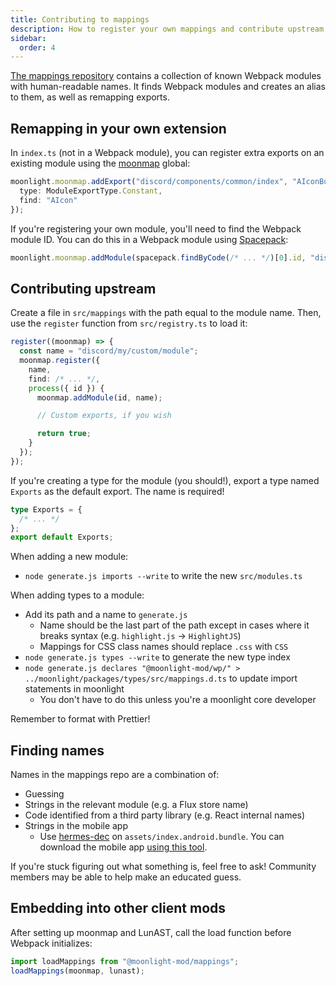 ```yaml
---
title: Contributing to mappings
description: How to register your own mappings and contribute upstream
sidebar:
  order: 4
---
```


[The mappings repository](https://github.com/moonlight-mod/mappings) contains a collection of known Webpack modules with human-readable names. It finds Webpack modules and creates an alias to them, as well as remapping exports.

## Remapping in your own extension

In `index.ts` (not in a Webpack module), you can register extra exports on an existing module using the [moonmap](https://github.com/moonlight-mod/moonmap) global:

```ts
moonlight.moonmap.addExport("discord/components/common/index", "AIconButRenamed", {
  type: ModuleExportType.Constant,
  find: "AIcon"
});
```

If you're registering your own module, you'll need to find the Webpack module ID. You can do this in a Webpack module using [Spacepack](/ext-dev/api#spacepack):

```ts
moonlight.moonmap.addModule(spacepack.findByCode(/* ... */)[0].id, "discord/my/custom/module");
```

## Contributing upstream

Create a file in `src/mappings` with the path equal to the module name. Then, use the `register` function from `src/registry.ts` to load it:

```ts
register((moonmap) => {
  const name = "discord/my/custom/module";
  moonmap.register({
    name,
    find: /* ... */,
    process({ id }) {
      moonmap.addModule(id, name);

      // Custom exports, if you wish

      return true;
    }
  });
});
```

If you're creating a type for the module (you should!), export a type named `Exports` as the default export. The name is required!

```ts
type Exports = {
  /* ... */
};
export default Exports;
```

When adding a new module:

- `node generate.js imports --write` to write the new `src/modules.ts`

When adding types to a module:

- Add its path and a name to `generate.js`
  - Name should be the last part of the path except in cases where it breaks syntax (e.g. `highlight.js` -> `HighlightJS`)
  - Mappings for CSS class names should replace `.css` with `CSS`
- `node generate.js types --write` to generate the new type index
- `node generate.js declares "@moonlight-mod/wp/" > ../moonlight/packages/types/src/mappings.d.ts` to update import statements in moonlight
  - You don't have to do this unless you're a moonlight core developer

Remember to format with Prettier!

## Finding names

Names in the mappings repo are a combination of:

- Guessing
- Strings in the relevant module (e.g. a Flux store name)
- Code identified from a third party library (e.g. React internal names)
- Strings in the mobile app
  - Use [hermes-dec](https://github.com/P1sec/hermes-dec) on `assets/index.android.bundle`. You can download the mobile app [using this tool](https://switchboard.marsh.zone/).

If you're stuck figuring out what something is, feel free to ask! Community members may be able to help make an educated guess.

## Embedding into other client mods

After setting up moonmap and LunAST, call the load function before Webpack initializes:

```ts
import loadMappings from "@moonlight-mod/mappings";
loadMappings(moonmap, lunast);
```
